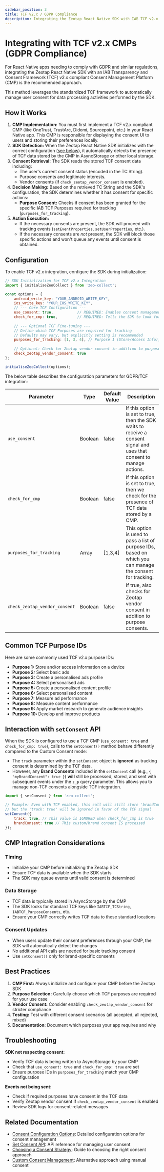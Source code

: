 ```yaml
---
sidebar_position: 3
title: TCF v2.x / GDPR Compliance
description: Integrating the Zeotap React Native SDK with IAB TCF v2.x compliant Consent Management Platforms (CMPs) for GDPR compliance.
---
```


# Integrating with TCF v2.x CMPs (GDPR Compliance)

For React Native apps needing to comply with GDPR and similar regulations, integrating the Zeotap React Native SDK with an IAB Transparency and Consent Framework (TCF) v2.x compliant Consent Management Platform (CMP) is the recommended approach.

This method leverages the standardized TCF framework to automatically manage user consent for data processing activities performed by the SDK.

## How it Works

1.  **CMP Implementation:** You must first implement a TCF v2.x compliant CMP (like OneTrust, TrustArc, Didomi, Sourcepoint, etc.) in your React Native app. This CMP is responsible for displaying the consent UI to users and storing their preferences locally.
2.  **SDK Detection:** When the Zeotap React Native SDK initializes with the correct configuration ([see below](#configuration)), it automatically detects the presence of TCF data stored by the CMP in AsyncStorage or other local storage.
3.  **Consent Retrieval:** The SDK reads the stored TCF consent data including:
    *   The user's current consent status (encoded in the TC String).
    *   Purpose consents and legitimate interests.
    *   Vendor consents (if `check_zeotap_vendor_consent` is enabled).
4.  **Decision Making:** Based on the retrieved TC String and the SDK's configuration, the SDK determines whether it has consent for specific actions:
    *   **Purpose Consent:** Checks if consent has been granted for the specific IAB TCF Purposes required for tracking (`purposes_for_tracking`).
5.  **Action Execution:**
    *   If the necessary consents are present, the SDK will proceed with tracking events (`setEventProperties`, `setUserProperties`, etc.).
    *   If the necessary consents are *not* present, the SDK will block those specific actions and won't queue any events until consent is obtained.

## Configuration

To enable TCF v2.x integration, configure the SDK during initialization:

```javascript
// SDK Initialization for TCF v2.x Integration
import { initialiseZeoCollect } from 'zeo-collect';

const options = {
    android_write_key: "YOUR_ANDROID_WRITE_KEY",
    ios_write_key: "YOUR_IOS_WRITE_KEY",
    // --- Core TCF Configuration ---
    use_consent: true,           // REQUIRED: Enables consent management features
    check_for_cmp: true,         // REQUIRED: Tells the SDK to look for TCF data
    
    // --- Optional TCF Fine-tuning ---
    // Define which TCF Purposes are required for tracking
    // Defaults may vary, but explicitly setting is recommended
    purposes_for_tracking: [1, 3, 4], // Purpose 1 (Store/Access Info), 3 (Ad Selection), 4 (Content Selection)
    
    // Optional: Check for Zeotap vendor consent in addition to purpose consent
    check_zeotap_vendor_consent: true
};

initialiseZeoCollect(options);
```

The below table describes the configuration parameters for GDPR/TCF integration:

| Parameter                | Type      | Default Value | Description  |
|-------------------------|-----------|---------------|--------------|
| `use_consent` | Boolean | false | If this option is set to true, then the SDK waits to receive a consent signal and uses that consent to manage actions. |
| `check_for_cmp` | Boolean | false | If this option is set to true, then we check for the presence of TCF data stored by a CMP. |
| `purposes_for_tracking` | Array | [1,3,4] | This option is used to pass a list of purpose IDs, based on which you can manage the consent for tracking. |
| `check_zeotap_vendor_consent` | Boolean | false | If true, also checks for Zeotap vendor consent in addition to purpose consents. |

## Common TCF Purpose IDs

Here are some commonly used TCF v2.x purpose IDs:

- **Purpose 1:** Store and/or access information on a device
- **Purpose 2:** Select basic ads  
- **Purpose 3:** Create a personalised ads profile
- **Purpose 4:** Select personalised ads
- **Purpose 5:** Create a personalised content profile
- **Purpose 6:** Select personalised content
- **Purpose 7:** Measure ad performance
- **Purpose 8:** Measure content performance
- **Purpose 9:** Apply market research to generate audience insights
- **Purpose 10:** Develop and improve products

## Interaction with `setConsent` API

When the SDK is configured to use a TCF CMP (`use_consent: true` and `check_for_cmp: true`), calls to the `setConsent()` method behave differently compared to the Custom Consent mode:

*   The `track` parameter within the `setConsent` object is **ignored** as tracking consent is determined by the TCF data.
*   However, any **Brand Consents** included in the `setConsent` call (e.g., `{ "myBrandConsent": true }`) **will** still be processed, stored, and sent with subsequent events under the `z_p` query parameter. This allows you to manage non-TCF consents alongside TCF integration.

```javascript
import { setConsent } from 'zeo-collect';

// Example: Even with TCF enabled, this call will still store 'brandConsent'
// but the 'track: true' will be ignored in favor of the TCF signal
setConsent({
    track: true, // This value is IGNORED when check_for_cmp is true
    brandConsent: true // This custom/brand consent IS processed
});
```

## CMP Integration Considerations

### Timing
- Initialize your CMP before initializing the Zeotap SDK
- Ensure TCF data is available when the SDK starts
- The SDK may queue events until valid consent is determined

### Data Storage
- TCF data is typically stored in AsyncStorage by the CMP
- The SDK looks for standard TCF keys like `IABTCF_TCString`, `IABTCF_PurposeConsents`, etc.
- Ensure your CMP correctly writes TCF data to these standard locations

### Consent Updates
- When users update their consent preferences through your CMP, the SDK will automatically detect the changes
- No additional API calls are needed for basic tracking consent
- Use `setConsent()` only for brand-specific consents

## Best Practices

1. **CMP First:** Always initialize and configure your CMP before the Zeotap SDK
2. **Purpose Selection:** Carefully choose which TCF purposes are required for your use case
3. **Vendor Consent:** Consider enabling `check_zeotap_vendor_consent` for stricter compliance
4. **Testing:** Test with different consent scenarios (all accepted, all rejected, mixed)
5. **Documentation:** Document which purposes your app requires and why

## Troubleshooting

**SDK not respecting consent:**
- Verify TCF data is being written to AsyncStorage by your CMP
- Check that `use_consent: true` and `check_for_cmp: true` are set
- Ensure purpose IDs in `purposes_for_tracking` match your CMP configuration

**Events not being sent:**
- Check if required purposes have consent in the TCF data
- Verify Zeotap vendor consent if `check_zeotap_vendor_consent` is enabled
- Review SDK logs for consent-related messages

## Related Documentation

- [Consent Configuration Options](../Configurations/consentOptions): Detailed configuration options for consent management
- [Set Consent API](../APIReference/setConsent): API reference for managing user consent
- [Choosing a Consent Strategy](./consentStrategy): Guide to choosing the right consent approach
- [Custom Consent Management](./customConsent): Alternative approach using manual consent